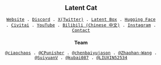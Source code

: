 <h2 align="center">
  Latent Cat
</h2>

<p align="center">
  <samp>
    <a href="https://latentcat.com">Website</a> .
    <a href="https://discord.gg/V9CNuqYfte">Discord</a> .
    <a href="https://twitter.com/latent_cat">X(Twitter)</a> .
    <a href="https://latentbox.com">Latent Box</a> .
    <a href="https://huggingface.co/latentcat">Hugging Face</a> .
    <a href="https://civitai.com/user/LatentCat">Civitai</a> .
    <a href="https://www.youtube.com/channel/UCJ5coKDjw7Z0rrMSDajRESA">YouTube</a> .
    <a href="https://space.bilibili.com/3546638018676750/">Bilibili (Chinese 中文)</a> .
    <a href="https://www.instagram.com/latent.cat/">Instagram</a> .
    <a href="mailto://contact@latentcat.com">Contact</a>
  </samp>
</p>

<h3 align="center">
  Team
</h3>

<p align="center">
  <samp>
    <a href="https://github.com/ciaochaos">@ciaochaos</a> .
    <a href="https://github.com/CPunisher">@CPunisher</a> .
    <a href="https://github.com/chenbaiyujason">@chenbaiyujason</a> .
    <a href="https://github.com/Zhaohan-Wang">@Zhaohan-Wang</a> .
    <a href="https://github.com/SuiyuanV">@SuiyuanV</a> .
    <a href="https://github.com/kubai087">@kubai087</a> .
    <a href="https://github.com/LIUXIN52534">@LIUXIN52534</a>
  </samp>
</p>
